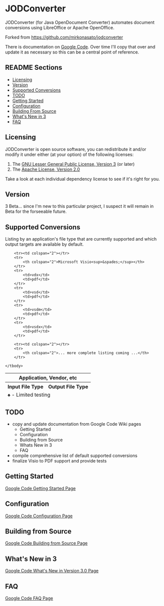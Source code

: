 # JODConverter

JODConverter (for Java OpenDocument Converter) automates document conversions
using LibreOffice or Apache OpenOffice.

Forked from https://github.com/mirkonasato/jodconverter

There is documentation on [Google Code](http://code.google.com/p/jodconverter/). Over time I'll copy that over and update it as necessary so this can be a central point of reference.

## README Sections
- [Licensing](#licensing)
- [Version](#version)
- [Supported Conversions](#supported-conversions)
- [TODO](#todo)
- [Getting Started](#getting-started)
- [Configuration](#configuration)
- [Building From Source](#building-from-source)
- [What's New in 3](#whats-new-in-3)
- [FAQ](#faq)

## Licensing
JODConverter is open source software, you can redistribute it and/or
modify it under either (at your option) of the following licenses:

1. The [GNU Lesser General Public License, Version 3](LICENSE-LGPL3.txt) (or later)
2. The [Apache License, Version 2.0](LICENSE-APACHE2.txt)

Take a look at each individual dependency license to see if it's right for you.

## Version
3 Beta... since I'm new to this particular project, I suspect it will remain in Beta for the forseeable future.

## Supported Conversions
Listing by an application's file type that are currently supported and which output targets are available by default.
<table>
	<thead>
		<tr>
			<th colspan="2">Application, Vendor, etc</th>
		</tr>
		<tr>
			<th>Input File Type</th>
			<th>Output File Type</th>
		</tr>
	</thead>
	<tfoot>
		<tr>
			<td colspan="2">
				<div>&spades; - Limited testing</div>
			</td>
		</tr>
	</tfoot>
	<tbody>

		<tr><td colspan="2"></tr>
		<tr>
			<th colspan="2">Microsoft Visio<sup>&spades;</sup></th>
		</tr>
		<tr>
			<td>vdx</td>
			<td>pdf</td>
		</tr>
		<tr>
			<td>vsd</td>
			<td>pdf</td>
		</tr>
		<tr>
			<td>vsdm</td>
			<td>pdf</td>
		</tr>
		<tr>
			<td>vsdx</td>
			<td>pdf</td>
		</tr>

		<tr><td colspan="2"></tr>
		<tr>
			<th colspan="2">... more complete listing coming ...</th>
		</tr>

	</tbody>
</table>

## TODO
- copy and update documentation from Google Code Wiki pages
  - Getting Started
  - Configuration
  - Building from Source
  - Whats New in 3
  - FAQ
- compile comprehensive list of default supported conversions
- finalize Visio to PDF support and provide tests

## Getting Started
[Google Code Getting Started Page](http://code.google.com/p/jodconverter/wiki/GettingStarted)

## Configuration
[Google Code Configuration Page](http://code.google.com/p/jodconverter/wiki/Configuration)

## Building from Source
[Google Code Building from Source Page](http://code.google.com/p/jodconverter/wiki/BuildingFromSource)

## What's New in 3
[Google Code What's New in Version 3.0 Page](http://code.google.com/p/jodconverter/wiki/WhatsNewInVersion3)

## FAQ
[Google Code FAQ Page](http://code.google.com/p/jodconverter/wiki/FAQ)
